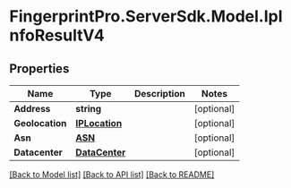 # FingerprintPro.ServerSdk.Model.IpInfoResultV4
## Properties

Name | Type | Description | Notes
------------ | ------------- | ------------- | -------------
**Address** | **string** |  | [optional] 
**Geolocation** | [**IPLocation**](IPLocation.md) |  | [optional] 
**Asn** | [**ASN**](ASN.md) |  | [optional] 
**Datacenter** | [**DataCenter**](DataCenter.md) |  | [optional] 

[[Back to Model list]](../README.md#documentation-for-models) [[Back to API list]](../README.md#documentation-for-api-endpoints) [[Back to README]](../README.md)


